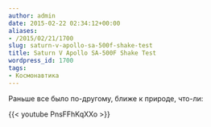```yaml
---
author: admin
date: 2015-02-22 02:34:12+00:00
aliases:
- /2015/02/21/1700
slug: saturn-v-apollo-sa-500f-shake-test
title: Saturn V Apollo SA-500F Shake Test
wordpress_id: 1700
tags:
- Космонавтика
---
```


Раньше все было по-другому, ближе к природе, что-ли:

{{< youtube PnsFFhKqXXo >}}
